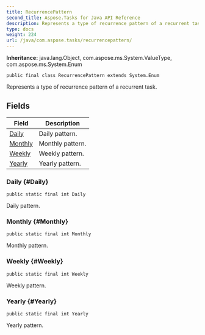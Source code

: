 ```yaml
---
title: RecurrencePattern
second_title: Aspose.Tasks for Java API Reference
description: Represents a type of recurrence pattern of a recurrent task.
type: docs
weight: 224
url: /java/com.aspose.tasks/recurrencepattern/
---
```


**Inheritance:**
java.lang.Object, com.aspose.ms.System.ValueType, com.aspose.ms.System.Enum
```
public final class RecurrencePattern extends System.Enum
```

Represents a type of recurrence pattern of a recurrent task.
## Fields

| Field | Description |
| --- | --- |
| [Daily](#Daily) | Daily pattern. |
| [Monthly](#Monthly) | Monthly pattern. |
| [Weekly](#Weekly) | Weekly pattern. |
| [Yearly](#Yearly) | Yearly pattern. |
### Daily {#Daily}
```
public static final int Daily
```


Daily pattern.

### Monthly {#Monthly}
```
public static final int Monthly
```


Monthly pattern.

### Weekly {#Weekly}
```
public static final int Weekly
```


Weekly pattern.

### Yearly {#Yearly}
```
public static final int Yearly
```


Yearly pattern.

